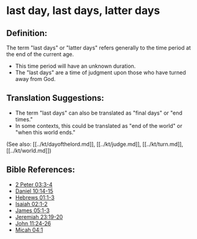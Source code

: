 # last day, last days, latter days #

## Definition: ##

The term "last days" or "latter days" refers generally to the time period at the end of the current age.

* This time period will have an unknown duration.
* The "last days" are a time of judgment upon those who have turned away from God. 

## Translation Suggestions: ##

* The term "last days" can also be translated as "final days" or "end times."
* In some contexts, this could be translated as "end of the world" or "when this world ends."

(See also: [[../kt/dayofthelord.md]], [[../kt/judge.md]], [[../kt/turn.md]], [[../kt/world.md]])

## Bible References: ##

* [2 Peter 03:3-4](en/tn/2pe/help/03/03)
* [Daniel 10:14-15](en/tn/dan/help/10/14)
* [Hebrews 01:1-3](en/tn/heb/help/01/01)
* [Isaiah 02:1-2](en/tn/isa/help/02/01)
* [James 05:1-3](en/tn/jas/help/05/01)
* [Jeremiah 23:19-20](en/tn/jer/help/23/19)
* [John 11:24-26](en/tn/jhn/help/11/24)
* [Micah 04:1](en/tn/mic/help/04/01)